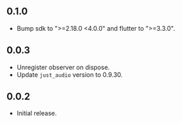 ## 0.1.0

* Bump sdk to ">=2.18.0 <4.0.0" and flutter to ">=3.3.0".

## 0.0.3

* Unregister observer on dispose.
* Update `just_audio` version to 0.9.30.

## 0.0.2

* Initial release.
